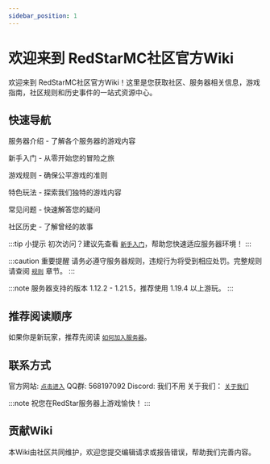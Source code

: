 ```yaml
---
sidebar_position: 1
---
```


# 欢迎来到 RedStarMC社区官方Wiki

欢迎来到 RedStarMC社区官方Wiki！这里是您获取社区、服务器相关信息，游戏指南，社区规则和历史事件的一站式资源中心。

## 快速导航

服务器介绍 - 了解各个服务器的游戏内容

新手入门 - 从零开始您的冒险之旅

游戏规则 - 确保公平游戏的准则

特色玩法 - 探索我们独特的游戏内容

常见问题 - 快速解答您的疑问

社区历史 - 了解曾经的故事

:::tip 
小提示 初次访问？建议先查看 [`新手入门`](./新手入门/how-to-join-server.md)，帮助您快速适应服务器环境！ 
::: 

:::caution
重要提醒 请务必遵守服务器规则，违规行为将受到相应处罚。完整规则请查阅 [`规则`](./规则/player-notice.md) 章节。
::: 

:::note
服务器支持的版本 1.12.2 - 1.21.5，推荐使用 1.19.4 以上游玩。
:::

## 推荐阅读顺序

如果你是新玩家，推荐先阅读 [`如何加入服务器`](./新手入门/how-to-join-server.md)。


## 联系方式

官方网站: [`点击进入`](https://www.redstarmc.top/)
QQ群: 568197092
Discord: 我们不用
关于我们： [`关于我们`](https://www.redstarmc.top/Wiki/about)

:::note
祝您在RedStar服务器上游戏愉快！
:::

## 贡献Wiki

本Wiki由社区共同维护，欢迎您提交编辑请求或报告错误，帮助我们完善内容。

